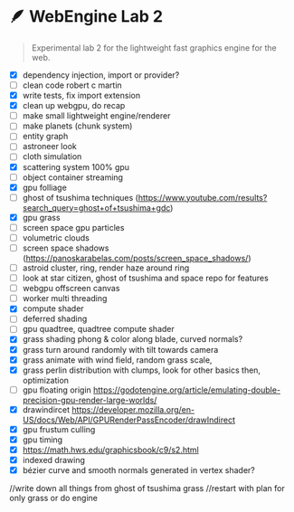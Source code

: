 # 🪶 WebEngine Lab 2

> Experimental lab 2 for the lightweight fast graphics engine for the web.

-   [x] dependency injection, import or provider?
-   [ ] clean code robert c martin
-   [x] write tests, fix import extension
-   [x] clean up webgpu, do recap
-   [ ] make small lightweight engine/renderer
-   [ ] make planets (chunk system)
-   [ ] entity graph
-   [ ] astroneer look
-   [ ] cloth simulation
-   [x] scattering system 100% gpu
-   [ ] object container streaming
-   [x] gpu folliage
-   [ ] ghost of tsushima techniques (https://www.youtube.com/results?search_query=ghost+of+tsushima+gdc)
-   [x] gpu grass
-   [ ] screen space gpu particles
-   [ ] volumetric clouds
-   [ ] screen space shadows (https://panoskarabelas.com/posts/screen_space_shadows/)
-   [ ] astroid cluster, ring, render haze around ring
-   [ ] look at star citizen, ghost of tsushima and space repo for features
-   [ ] webgpu offscreen canvas
-   [ ] worker multi threading
-   [x] compute shader
-   [ ] deferred shading
-   [ ] gpu quadtree, quadtree compute shader
-   [x] grass shading phong & color along blade, curved normals?
-   [x] grass turn around randomly with tilt towards camera
-   [x] grass animate with wind field, random grass scale,
-   [x] grass perlin distribution with clumps, look for other basics then, optimization
-   [ ] gpu floating origin https://godotengine.org/article/emulating-double-precision-gpu-render-large-worlds/
-   [x] drawindircet https://developer.mozilla.org/en-US/docs/Web/API/GPURenderPassEncoder/drawIndirect
-   [x] gpu frustum culling
-   [x] gpu timing
-   [x] https://math.hws.edu/graphicsbook/c9/s2.html
-   [x] indexed drawing
-   [x] bézier curve and smooth normals generated in vertex shader?

//write down all things from ghost of tsushima grass
//restart with plan for only grass or do engine

